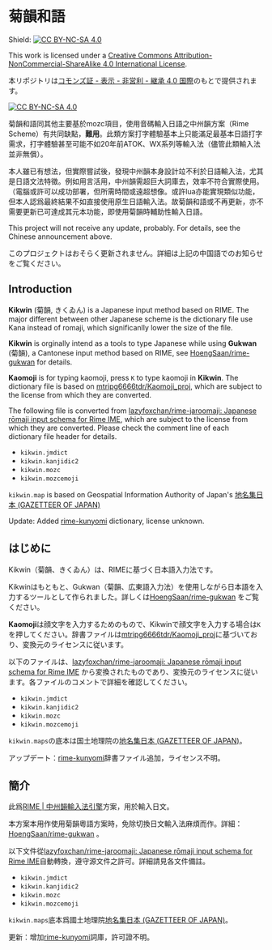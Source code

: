 # 菊韻和語

Shield: [![CC BY-NC-SA 4.0][cc-by-nc-sa-shield]][cc-by-nc-sa]

This work is licensed under a
[Creative Commons Attribution-NonCommercial-ShareAlike 4.0 International License][cc-by-nc-sa].

本リポジトリは[コモンズ証 - 表示 - 非営利 - 継承 4.0 国際](cc-by-nc-sa)のもとで提供されます。

[![CC BY-NC-SA 4.0][cc-by-nc-sa-image]][cc-by-nc-sa]

[cc-by-nc-sa]: http://creativecommons.org/licenses/by-nc-sa/4.0/
[cc-by-nc-sa-image]: https://licensebuttons.net/l/by-nc-sa/4.0/88x31.png
[cc-by-nc-sa-shield]: https://img.shields.io/badge/License-CC%20BY--NC--SA%204.0-lightgrey.svg

菊韻和語同其他主要基於mozc項目，使用音碼輸入日語之中州韻方案（Rime Scheme）有共同缺點，**難用**。此類方案打字體驗基本上只能滿足最基本日語打字需求，打字體驗甚至可能不如20年前ATOK、WX系列等輸入法（儘管此類輸入法並非無償）。

本人雖已有想法，但實際嘗試後，發現中州韻本身設計竝不利於日語輸入法，尤其是日語文法特徵。例如用言活用，中州韻需超巨大詞庫去，效率不符合實際使用。（電腦或許可以成功部署，但所需時間或遠超想像。或許lua亦能實現類似功能，但本人認爲最終結果不如直接使用原生日語輸入法。故菊韻和語或不再更新，亦不需要更新已可達成其元本功能，即使用菊韻時輔助性輸入日語。

This project will not receive any update, probably. For details, see the Chinese announcement above.

このプロジェクトはおそらく更新されません。詳細は上記の中国語でのお知らせをご覧ください。

## Introduction

**Kikwin** (菊韻, きくゐん) is a Japanese input method based on RIME. The major different between other Japanese scheme is the dictionary file use Kana instead of romaji, which significanlly lower the size of the file.

**Kikwin** is orginally intend as a tools to type Japanese while using **Gukwan** (菊韻), a Cantonese input method based on RIME, see [HoengSaan/rime-gukwan](https://github.com/HoengSaan/rime-gukwan/) for details.

**Kaomoji** is for typing kaomoji, press `K` to type kaomoji in **Kikwin**. The dictionary file is based on [mtripg6666tdr/Kaomoji_proj](https://github.com/mtripg6666tdr/Kaomoji_proj), which are subject to the license from which they are converted.

The following file is converted from [lazyfoxchan/rime-jaroomaji: Japanese rōmaji input schema for Rime IME](https://github.com/lazyfoxchan/rime-jaroomaji/), which are subject to the license from which they are converted. Please check the comment line of each dictionary file header for details.

- `kikwin.jmdict`
- `kikwin.kanjidic2`
- `kikwin.mozc`
- `kikwin.mozcemoji`

`kikwin.map` is based on Geospatial Information Authority of Japan's [地名集日本 (GAZETTEER OF JAPAN)](https://www.gsi.go.jp/kihonjohochousa/gazetteer.html)

Update: Added [rime-kunyomi](https://github.com/sgalal/rime-kunyomi/tree/master) dictionary, license unknown.

## はじめに

Kikwin（菊韻、きくゐん）は、RIMEに基づく日本語入力法です。

Kikwinはもともと、Gukwan（菊韻、広東語入力法）を使用しながら日本語を入力するツールとして作られました。詳しくは[HoengSaan/rime-gukwan](https://github.com/HoengSaan/rime-gukwan/) をご覧ください。

**Kaomoji**は顔文字を入力するためのもので、Kikwinで顔文字を入力する場合は`K`を押してください。辞書ファイルは[mtripg6666tdr/Kaomoji_proj](mtripg6666tdr/Kaomoji_proj)に基づいており、変換元のライセンスに従います。

以下のファイルは、[lazyfoxchan/rime-jaroomaji: Japanese rōmaji input schema for Rime IME](https://github.com/lazyfoxchan/rime-jaroomaji/) から変換されたものであり、変換元のライセンスに従います。各ファイルのコメントで詳細を確認してください。

- `kikwin.jmdict`
- `kikwin.kanjidic2`
- `kikwin.mozc`
- `kikwin.mozcemoji`

`kikwin.maps`の底本は国土地理院の[地名集日本 (GAZETTEER OF JAPAN)](https://www.gsi.go.jp/kihonjohochousa/gazetteer.html)。

アップデート：[rime-kunyomi](https://github.com/sgalal/rime-kunyomi/tree/master)辞書ファイル追加，ライセンス不明。

## 簡介

此爲[RIME | 中州韻輸入法引擎](https://rime.im/)方案，用於輸入日文。

本方案本用作使用菊韻粵語方案時，免除切換日文輸入法麻煩而作。詳細：[HoengSaan/rime-gukwan](https://github.com/HoengSaan/rime-gukwan/) 。

以下文件從[lazyfoxchan/rime-jaroomaji: Japanese rōmaji input schema for Rime IME](https://github.com/lazyfoxchan/rime-jaroomaji/)自動轉換，遵守源文件之許可。詳細請見各文件備註。

- `kikwin.jmdict`
- `kikwin.kanjidic2`
- `kikwin.mozc`
- `kikwin.mozcemoji`

`kikwin.maps`底本爲國土地理院[地名集日本 (GAZETTEER OF JAPAN)](https://www.gsi.go.jp/kihonjohochousa/gazetteer.html)。

更新：增加[rime-kunyomi](https://github.com/sgalal/rime-kunyomi/tree/master)詞庫，許可證不明。
